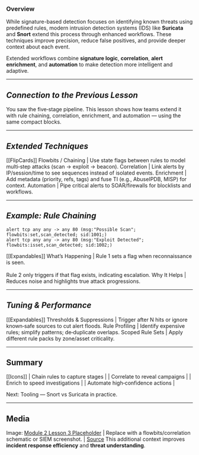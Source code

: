 ### **Overview**

While signature-based detection focuses on identifying known threats using predefined rules, modern intrusion detection systems (IDS) like **Suricata** and **Snort** extend this process through enhanced workflows. These techniques improve precision, reduce false positives, and provide deeper context about each event.

Extended workflows combine **signature logic**, **correlation**, **alert enrichment**, and **automation** to make detection more intelligent and adaptive.

---

## **_Connection to the Previous Lesson_**

You saw the five‑stage pipeline. This lesson shows how teams extend it with rule chaining, correlation, enrichment, and automation — using the same compact blocks.

---

## **_Extended Techniques_**

[[FlipCards]]
Flowbits / Chaining | Use state flags between rules to model multi‑step attacks (scan → exploit → beacon).
Correlation | Link alerts by IP/session/time to see sequences instead of isolated events.
Enrichment | Add metadata (priority, refs, tags) and fuse TI (e.g., AbuseIPDB, MISP) for context.
Automation | Pipe critical alerts to SOAR/firewalls for blocklists and workflows.

---

## **_Example: Rule Chaining_**

```
alert tcp any any -> any 80 (msg:"Possible Scan"; flowbits:set,scan_detected; sid:1001;)
alert tcp any any -> any 80 (msg:"Exploit Detected"; flowbits:isset,scan_detected; sid:1002;)
```

[[Expandables]]
What’s Happening | Rule 1 sets a flag when reconnaissance is seen.<br><br>Rule 2 only triggers if that flag exists, indicating escalation.
Why It Helps | Reduces noise and highlights true attack progressions.

---

## **_Tuning & Performance_**

[[Expandables]]
Thresholds & Suppressions | Trigger after N hits or ignore known‑safe sources to cut alert floods.
Rule Profiling | Identify expensive rules; simplify patterns; de‑duplicate overlaps.
Scoped Rule Sets | Apply different rule packs by zone/asset criticality.

---

## **Summary**

[[Icons]]
 | Chain rules to capture stages |
 | Correlate to reveal campaigns |
 | Enrich to speed investigations |
 | Automate high‑confidence actions |

Next: Tooling — Snort vs Suricata in practice.

---

## **Media**

Image: [Module 2 Lesson 3 Placeholder](https://placehold.co/960x540?text=Extended+Workflow)
| Replace with a flowbits/correlation schematic or SIEM screenshot. | [Source](https://placehold.co)
This additional context improves **incident response efficiency** and **threat understanding**.


